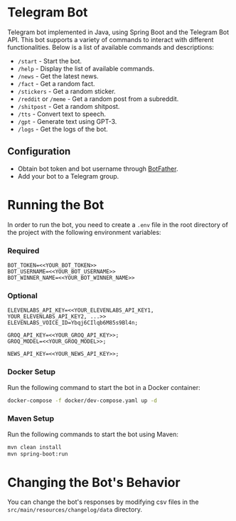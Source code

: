 # Telegram Bot

Telegram bot implemented in Java, using Spring Boot and the Telegram Bot API.
This bot supports a variety of commands to interact with different functionalities. Below is a list of available commands and descriptions:

- `/start` - Start the bot.
- `/help` - Display the list of available commands.
- `/news` - Get the latest news.
- `/fact` - Get a random fact.
- `/stickers` - Get a random sticker.
- `/reddit` or `/meme` - Get a random post from a subreddit.
- `/shitpost` - Get a random shitpost.
- `/tts` - Convert text to speech.
- `/gpt` - Generate text using GPT-3.
- `/logs` - Get the logs of the bot.

## Configuration

- Obtain bot token and bot username through [BotFather](https://t.me/botfather).
- Add your bot to a Telegram group.

# Running the Bot
In order to run the bot, you need to create a `.env` file in the root directory of the project with the following environment variables:
### Required
```env
BOT_TOKEN=<<YOUR_BOT_TOKEN>>
BOT_USERNAME=<<YOUR_BOT_USERNAME>>
BOT_WINNER_NAME=<<YOUR_BOT_WINNER_NAME>>
```
### Optional
```env
ELEVENLABS_API_KEY=<<YOUR_ELEVENLABS_API_KEY1, YOUR_ELEVENLABS_API_KEY2, ...>>
ELEVENLABS_VOICE_ID=Ybqj6CIlqb6M85s9Bl4n;

GROQ_API_KEY=<<YOUR_GROQ_API_KEY>>;
GROQ_MODEL=<<YOUR_GROQ_MODEL>>;

NEWS_API_KEY=<<YOUR_NEWS_API_KEY>>;
```
### Docker Setup
Run the following command to start the bot in a Docker container:
```bash
docker-compose -f docker/dev-compose.yaml up -d
```

### Maven Setup
Run the following commands to start the bot using Maven:
```bash
mvn clean install
mvn spring-boot:run
```

# Changing the Bot's Behavior
You can change the bot's responses by modifying csv files in the `src/main/resources/changelog/data` directory.
